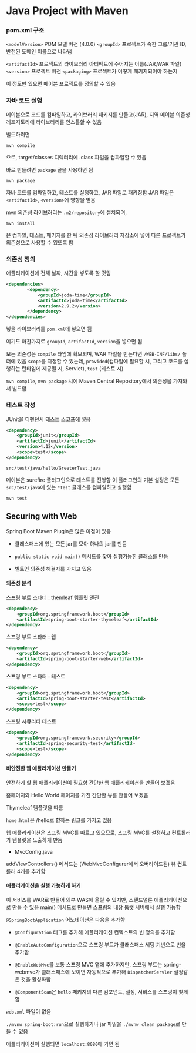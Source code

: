 # Java Project with Maven

[](https://spring.io/guides/gs/maven/)

### pom.xml 구조

`<modelVersion>` POM 모델 버전 (4.0.0)
`<groupId>` 프로젝트가 속한 그룹/기관 ID, 반전된 도메인 이름으로 나타냄

`<artifactId>` 프로젝트의 라이브러리 아티펙트에 주어지는 이름(JAR,WAR 파일)
`<version>` 프로젝트 버전
`<packaging>` 프로젝트가 어떻게 패키지되어야 하는지

이 정도만 있으면 메이븐 프로젝트를 정의할 수 있음

### 자바 코드 실행

메이븐으로 코드를 컴파일하고, 라이브러리 패키지를 만들고(JAR), 지역 메이븐 의존성 레포지토리에 라이브러리를 인스톨할 수 있음

빌드하려면

```
mvn compile
```

으로, target/classes 디렉터리에 .class 파일을 컴파일할 수 있음

바로 만들려면 `package` 골을 사용하면 됨

```
mvn package
```

자바 코드를 컴파일하고, 테스트를 실행하고, JAR 파일로 패키징함
JAR 파일은 `<artifactId>`, `<version>`에 영향을 받음

mvn 의존성 라이브러리는 `.m2/repository`에 설치되며,

```
mvn install
```
은 컴파일, 테스트, 페키지를 한 뒤 의존성 라이브러리 저장소에 넣어 다른 프로젝트가 의존성으로 사용할 수 있또록 함

### 의존성 정의

애플리케이션에 전체 날짜, 시간을 넣도록 할 것임

```xml
<dependencies>
		<dependency>
			<groupId>joda-time</groupId>
			<artifactId>joda-time</artifactId>
			<version>2.9.2</version>
		</dependency>
</dependencies>
```

넣을 라이브러리를 `pom.xml`에 넣으면 됨

여기도 마찬가지로 `groupId`, `artifactId`, `version`을 넣으면 됨

모든 의존성은 `compile` 타임에 확보되며, WAR 파일을 만든다면 `/WEB-INF/libs/` 폴더에 있음
`scope`를 지정할 수 있는데, `provided`(컴파일에 필요할 시, 그리고 코드를 실행하는 런타임에 제공될 시, Servlet), `test` (테스트 시)

`mvn compile`, `mvn package` 시에 Maven Central Repository에서 의존성을 가져와서 빌드함

### 테스트 작성

JUnit을 디펜던시 테스트 스코프에 넣음

```xml
<dependency>
	<groupId>junit</groupId>
	<artifactId>junit</artifactId>
	<version>4.12</version>
	<scope>test</scope>
</dependency>
```

`src/test/java/hello/GreeterTest.java`

메이븐은 surefire 플러그인으로 테스트를 진행함
이 플러그인의 기본 설정은 모든 `src/test/java`에 있는 `*Test` 클래스를 컴파일하고 실행함

`mvn test`

## Securing with Web

Spring Boot Maven Plugin은 많은 이점이 있음

* 클래스패스에 있는 모든 jar를 모아 하나의 jar를 만듬

* `public static void main()` 메서드를 찾아 실행가능한 클래스를 만듬

* 빌트인 의존성 해결자를 가지고 있음

#### 의존성 분석

스프링 부트 스타터 : themleaf 템플릿 엔진

```xml
<dependency>
	<groupId>org.springframework.boot</groupId>
	<artifactId>spring-boot-starter-thymeleaf</artifactId>
</dependency>
```

스프링 부트 스타터 : 웹

```xml
<dependency>
	<groupId>org.springframework.boot</groupId>
	<artifactId>spring-boot-starter-web</artifactId>
</dependency>
```

스프링 부트 스타터 : 테스트

```xml
<dependency>
	<groupId>org.springframework.boot</groupId>
	<artifactId>spring-boot-starter-test</artifactId>
	<scope>test</scope>
</dependency>
```

스프링 시큐리티 테스트

```xml
<dependency>
	<groupId>org.springframework.security</groupId>
	<artifactId>spring-security-test</artifactId>
	<scope>test</scope>
</dependency>
```


#### 비안전한 웹 애플리케이션 만들기

안전하게 할 웹 애플리케이션이 필요함
간단한 웹 애플리케이션을 만들어 보겠음

홈페이지와 Hello World 페이지를 가진 간단한 뷰를 만들어 보겠음

Thymeleaf 템플릿을 따름

`home.html`은 /hello로 향하는 링크를 가지고 있음

웹 애플리케이션은 스프링 MVC를 따르고 있으므로, 스프링 MVC를 설정하고 컨트롤러가 템플릿을 노출하게 만듬

* MvcConfig.java

addViewControllers() 메서드는 (WebMvcConfigurer에서 오버라이드됨) 뷰 컨트롤러 4개를 추가함

#### 애플리케이션을 실행 가능하게 하기

이 서비스를 WAR로 만들어 외부 WAS에 올릴 수 있지만, 스탠드얼론 애플리케이션으로 만들 수 있음
main() 메서드로 만들면 스프링의 내장 톰캣 서버에서 실행 가능함

`@SpringBootApplication` 어노테이션은 다음을 추가함

* `@Configuration` 태그를 추가해 애플리케이션 컨텍스트의 빈 정의를 추가함
* `@EnableAutoConfiguration`으로 스프링 부트가 클래스패스 세팅 기반으로 빈을 추가함
* `@EnableWebMvc`를 보통 스프링 MVC 앱에 추가하지만, 스프링 부트는 spring-webmvc가 클래스패스에 보이면 자동적으로 추가해 `DispatcherServler` 설정같은 것을 활성화함

* `@ComponentScan`은 `hello` 패키지의 다른 컴포넌트, 설정, 서비스를 스프링이 찾게 함

`web.xml` 파일이 없음

`./mvnw spring-boot:run`으로 실행하거나 jar 파일을 `./mvnw clean package`로 만들 수 있음

애플리케이션이 실행되면 `localhost:8080`에 가면 됨